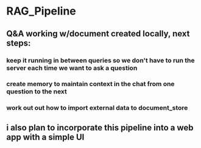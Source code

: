 # RAG_Pipeline

## Q&A working w/document created locally, next steps: 
  ### keep it running in between queries so we don't have to run the server each time we want to ask a question 
  ### create memory to maintain context in the chat from one question to the next 
  ### work out out how to import external data to document_store

## i also plan to incorporate this pipeline into a web app with a simple UI 
